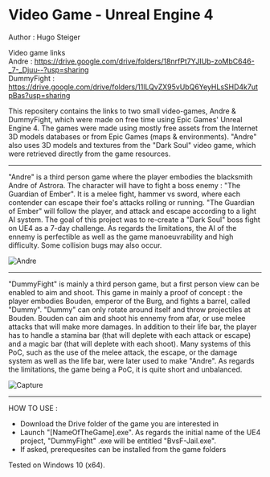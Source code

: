 # Video Game - Unreal Engine 4

Author : Hugo Steiger

Video game links   
Andre : https://drive.google.com/drive/folders/18nrfPt7YJIUb-zoMbC646-_7-_Djuu--?usp=sharing  
DummyFight : https://drive.google.com/drive/folders/11lLQvZX95vUbQ6YeyHLsSHD4k7utpBas?usp=sharing

This repositery contains the links to two small video-games, Andre & DummyFight, which were made on free time using Epic Games' Unreal Engine 4. The games were made using mostly free assets from the Internet 3D models databases or from Epic Games (maps & environments). "Andre" also uses 3D models and textures from the "Dark Soul" video game, which were retrieved directly from the game resources. 

----------------------------------------------------------------------------------------------------------------------------------------------------------------
"Andre" is a third person game where the player embodies the blacksmith Andre of Astrora. The character will have to fight a boss enemy : "The Guardian of Ember". It is a melee fight, hammer vs sword, where each contender can escape their foe's attacks rolling or running. "The Guardian of Ember" will follow the player, and attack and escape according to a light AI system. The goal of this project was to re-create a "Dark Soul" boss fight on UE4 as a 7-day challenge. As regards the limitations, the AI of the ennemy is perfectible as well as the game manoeuvrability and high difficulty. Some collision bugs may also occur.

![Andre](https://user-images.githubusercontent.com/106969232/182227423-e3c968f6-e08c-4c1f-ba53-c3356be2c252.JPG)  

-------------------------------------------------------------------------------------------------------------------------------------------------------------
"DummyFight" is mainly a third person game, but a first person view can be enabled to aim and shoot. This game in mainly a proof of concept : the player embodies Bouden, emperor of the Burg, and fights a barrel, called "Dummy". "Dummy" can only rotate around itself and throw projectiles at Bouden. Bouden can aim and shoot his ennemy from afar, or use melee attacks that will make more damages. In addition to their life bar, the player has to handle a stamina bar (that will deplete with each attack or escape) and a magic bar (that will deplete with each shoot). Many systems of this PoC, such as the use of the melee attack, the escape, or the damage system as well as the life bar, were later used to make "Andre". As regards the limitations, the game being a PoC, it is quite short and unbalanced.

![Capture](https://user-images.githubusercontent.com/106969232/182229828-5ade78b1-b865-483f-8fa5-a61744543803.JPG)

-------------------------------------------------------------------------------------------------------------------------------------------------------------
HOW TO USE :
- Download the Drive folder of the game you are interested in
- Launch  "[NameOfTheGame].exe". As regards the initial name of the UE4 project, "DummyFight" .exe will be entitled "BvsF-Jail.exe".
- If asked, prerequesites can be installed from the game folders

Tested on Windows 10 (x64).
